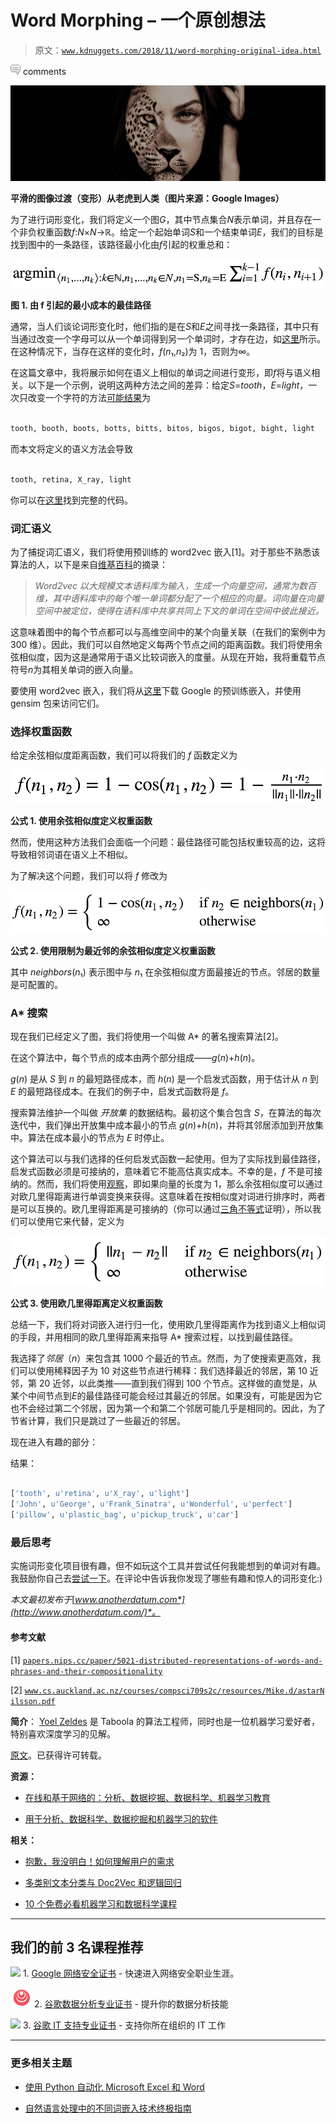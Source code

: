 # Word Morphing – 一个原创想法

> 原文：[`www.kdnuggets.com/2018/11/word-morphing-original-idea.html`](https://www.kdnuggets.com/2018/11/word-morphing-original-idea.html)

![c](img/3d9c022da2d331bb56691a9617b91b90.png) comments

![](img/cd297b34131042afd6e7c13b51c5d6c5.png)

**平滑的图像过渡（变形）从老虎到人类（图片来源：Google Images）**

为了进行词形变化，我们将定义一个图*G*，其中节点集合*N*表示单词，并且存在一个非负权重函数*f*:*N*×*N*→ℝ。给定一个起始单词*S*和一个结束单词*E*，我们的目标是找到图中的一条路径，该路径最小化由*f*引起的权重总和：

![](img/b5e754c708acf0ba033ea289c94eecea.png)

**图 1\. 由 f 引起的最小成本的最佳路径**

通常，当人们谈论词形变化时，他们指的是在*S*和*E*之间寻找一条路径，其中只有当通过改变一个字母可以从一个单词得到另一个单词时，才存在边，如[这里](http://wordmorph.sarangconsulting.com/faq.php#1.2)所示。在这种情况下，当存在这样的变化时，*f*(*n*₁,*n*₂)为 1，否则为∞。

在这篇文章中，我将展示如何在语义上相似的单词之间进行变形，即*f*将与语义相关。以下是一个示例，说明这两种方法之间的差异：给定*S*=*tooth*，*E*=*light*，一次只改变一个字符的方法[可能结果](http://wordmorph.sarangconsulting.com/?source=tooth&target=light&submit=MORPH+WORDS)为

```py

tooth, booth, boots, botts, bitts, bitos, bigos, bigot, bight, light

```

而本文将定义的语义方法会导致

```py

tooth, retina, X_ray, light

```

你可以在[这里](https://github.com/yoel-zeldes/yoel-zeldes.github.io/blob/source/content/word%20morph/word-morph.ipynb)找到完整的代码。

### 词汇语义

为了捕捉词汇语义，我们将使用预训练的 word2vec 嵌入[1]。对于那些不熟悉该算法的人，以下是来自[维基百科](https://en.wikipedia.org/wiki/Word2vec)的摘录：

> *Word2vec 以大规模文本语料库为输入，生成一个向量空间，通常为数百维，其中语料库中的每个唯一单词都分配了一个相应的向量。词向量在向量空间中被定位，使得在语料库中共享共同上下文的单词在空间中彼此接近。*

这意味着图中的每个节点都可以与高维空间中的某个向量关联（在我们的案例中为 300 维）。因此，我们可以自然地定义每两个节点之间的距离函数。我们将使用余弦相似度，因为这是通常用于语义比较词嵌入的度量。从现在开始，我将重载节点符号*n*为其相关单词的嵌入向量。

要使用 word2vec 嵌入，我们将从[这里](https://drive.google.com/uc?id=0B7XkCwpI5KDYNlNUTTlSS21pQmM&export=download)下载 Google 的预训练嵌入，并使用 gensim 包来访问它们。

### 选择权重函数

给定余弦相似度距离函数，我们可以将我们的 *f* 函数定义为

![](img/7e5a1b6ec3fde71bcafae3c9aab28ff2.png)

**公式 1\. 使用余弦相似度定义权重函数**

然而，使用这种方法我们会面临一个问题：最佳路径可能包括权重较高的边，这将导致相邻词语在语义上不相似。

为了解决这个问题，我们可以将 *f* 修改为

![](img/622a2118ff10d8ce666ebffe4d32857d.png)

**公式 2\. 使用限制为最近邻的余弦相似度定义权重函数**

其中 *neighbors*(*n*₁) 表示图中与 *n*₁ 在余弦相似度方面最接近的节点。邻居的数量是可配置的。

### A* 搜索

现在我们已经定义了图，我们将使用一个叫做 A* 的著名搜索算法[2]。

在这个算法中，每个节点的成本由两个部分组成——*g*(*n*)+*h*(*n*)。

*g*(*n*) 是从 *S* 到 *n* 的最短路径成本，而 *h*(*n*) 是一个启发式函数，用于估计从 *n* 到 *E* 的最短路径成本。在我们的例子中，启发式函数将是 *f*。

搜索算法维护一个叫做 *开放集* 的数据结构。最初这个集合包含 *S*，在算法的每次迭代中，我们弹出开放集中成本最小的节点 *g*(*n*)+*h*(*n*)，并将其邻居添加到开放集中。算法在成本最小的节点为 *E* 时停止。

这个算法可以与我们选择的任何启发式函数一起使用。但为了实际找到最佳路径，启发式函数必须是可接纳的，意味着它不能高估真实成本。不幸的是，*f* 不是可接纳的。然而，我们将使用[观察](https://en.wikipedia.org/wiki/Cosine_similarity#Properties)，即如果向量的长度为 1，那么余弦相似度可以通过对欧几里得距离进行单调变换来获得。这意味着在按相似度对词进行排序时，两者是可以互换的。欧几里得距离是可接纳的（你可以通过[三角不等式](https://en.wikipedia.org/wiki/Triangle_inequality)证明），所以我们可以使用它来代替，定义为

![](img/68bdd4f48324c0afc88eb1f153e958a4.png)

**公式 3\. 使用欧几里得距离定义权重函数**

总结一下，我们将对词嵌入进行归一化，使用欧几里得距离作为找到语义上相似词的手段，并用相同的欧几里得距离来指导 A* 搜索过程，以找到最佳路径。

我选择了*邻居*（*n*）来包含其 1000 个最近的节点。然而，为了使搜索更高效，我们可以使用稀释因子为 10 对这些节点进行稀释：我们选择最近的邻居，第 10 近邻，第 20 近邻，以此类推——直到我们得到 100 个节点。这样做的直觉是，从某个中间节点到*E*的最佳路径可能会经过其最近的邻居。如果没有，可能是因为它也不会经过第二个邻居，因为第一个和第二个邻居可能几乎是相同的。因此，为了节省计算，我们只是跳过了一些最近的邻居。

现在进入有趣的部分：

结果：

```py

['tooth', u'retina', u'X_ray', u'light']
['John', u'George', u'Frank_Sinatra', u'Wonderful', u'perfect']
['pillow', u'plastic_bag', u'pickup_truck', u'car']

```

### 最后思考

实施词形变化项目很有趣，但不如玩这个工具并尝试任何我能想到的单词对有趣。我鼓励你自己去[尝试一下](https://github.com/yoel-zeldes/yoel-zeldes.github.io/blob/source/content/word%20morph/word-morph.ipynb)。在评论中告诉我你发现了哪些有趣和惊人的词形变化:)

*本文最初发布于*[*www.anotherdatum.com*](http://www.anotherdatum.com/)*。*

#### 参考文献

[1] [`papers.nips.cc/paper/5021-distributed-representations-of-words-and-phrases-and-their-compositionality`](https://papers.nips.cc/paper/5021-distributed-representations-of-words-and-phrases-and-their-compositionality)

[2] [`www.cs.auckland.ac.nz/courses/compsci709s2c/resources/Mike.d/astarNilsson.pdf`](https://www.cs.auckland.ac.nz/courses/compsci709s2c/resources/Mike.d/astarNilsson.pdf)

**简介**： [Yoel Zeldes](https://medium.com/@yoelzeldes) 是 Taboola 的算法工程师，同时也是一位机器学习爱好者，特别喜欢深度学习的见解。

[原文](https://towardsdatascience.com/word-morphing-9f87ee577775)。已获得许可转载。

**资源：**

+   [在线和基于网络的：分析、数据挖掘、数据科学、机器学习教育](https://www.kdnuggets.com/education/online.html)

+   [用于分析、数据科学、数据挖掘和机器学习的软件](https://www.kdnuggets.com/software/index.html)

**相关：**

+   [抱歉，我没明白！如何理解用户的需求](https://www.kdnuggets.com/2018/11/sorry-understand-what-users-want.html)

+   [多类别文本分类与 Doc2Vec 和逻辑回归](https://www.kdnuggets.com/2018/11/multi-class-text-classification-doc2vec-logistic-regression.html)

+   [10 个免费必看机器学习和数据科学课程](https://www.kdnuggets.com/2018/11/10-free-must-see-courses-machine-learning-data-science.html)

* * *

## 我们的前 3 名课程推荐

![](img/0244c01ba9267c002ef39d4907e0b8fb.png) 1\. [Google 网络安全证书](https://www.kdnuggets.com/google-cybersecurity) - 快速进入网络安全职业生涯。

![](img/e225c49c3c91745821c8c0368bf04711.png) 2\. [谷歌数据分析专业证书](https://www.kdnuggets.com/google-data-analytics) - 提升你的数据分析技能

![](img/0244c01ba9267c002ef39d4907e0b8fb.png) 3\. [谷歌 IT 支持专业证书](https://www.kdnuggets.com/google-itsupport) - 支持你所在组织的 IT 工作

* * *

### 更多相关主题

+   [使用 Python 自动化 Microsoft Excel 和 Word](https://www.kdnuggets.com/2021/08/automate-microsoft-excel-word-python.html)

+   [自然语言处理中的不同词嵌入技术终极指南](https://www.kdnuggets.com/2021/11/guide-word-embedding-techniques-nlp.html)
